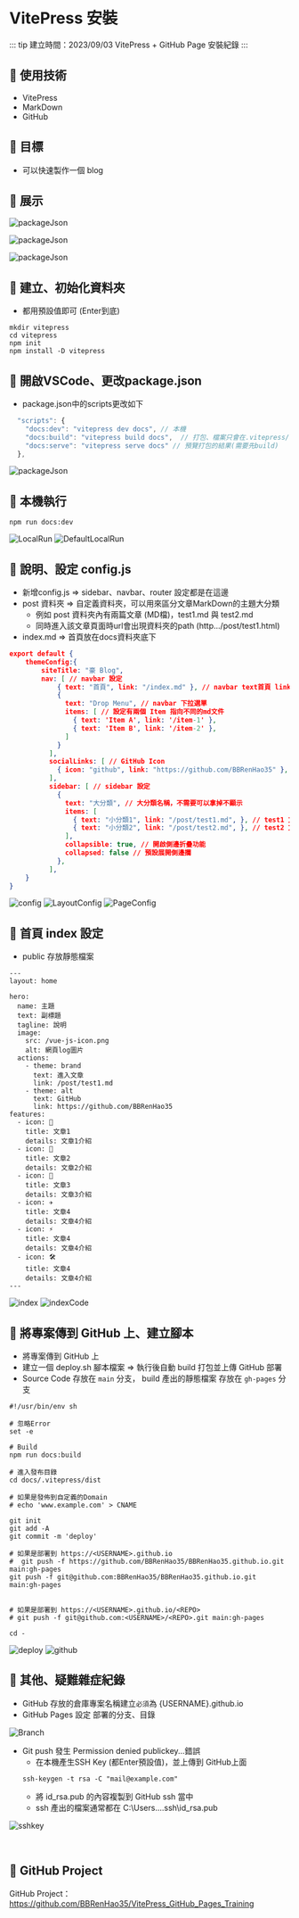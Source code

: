 # VitePress 安裝

::: tip 建立時間：2023/09/03
VitePress + GitHub Page 安裝紀錄
:::

## :pushpin: 使用技術
- VitePress
- MarkDown
- GitHub

## :clap: 目標
- 可以快速製作一個 blog 

## :herb: 展示

![packageJson](/public/vitepress/ShowGif.gif)
<br>

![packageJson](/public/vitepress/ShowIndex.jpg)
<br>

![packageJson](/public/vitepress/ShowTest1.jpg)



## :pushpin: 建立、初始化資料夾
- 都用預設值即可 (Enter到底)
``` shell
mkdir vitepress
cd vitepress
npm init
npm install -D vitepress
```

## :pushpin: 開啟VSCode、更改package.json
- package.json中的scripts更改如下
``` js
  "scripts": {
    "docs:dev": "vitepress dev docs", // 本機
    "docs:build": "vitepress build docs",  // 打包、檔案只會在.vitepress/dist
    "docs:serve": "vitepress serve docs" // 預覽打包的結果(需要先build)
  },

```
![packageJson](/public/vitepress/packageJson.jpg)


## :pushpin: 本機執行
``` shell
npm run docs:dev
```
![LocalRun](/public/vitepress/LocalRun.jpg)
![DefaultLocalRun](/public/vitepress/DefaultLocalRun.jpg)

## :pushpin: 說明、設定 config.js
- 新增config.js => sidebar、navbar、router 設定都是在這邊
- post 資料夾 => 自定義資料夾，可以用來區分文章MarkDown的主題大分類
    - 例如 post 資料夾內有兩篇文章 (MD檔)，test1.md 與 test2.md
    - 同時進入該文章頁面時url會出現資料夾的path (http.../post/test1.html)
- index.md => 首頁放在docs資料夾底下
``` json
export default {
    themeConfig:{
        siteTitle: "豪 Blog", 
        nav: [ // navbar 設定
            { text: "首頁", link: "/index.md" }, // navbar text首頁 link到index.md文件
            {
              text: "Drop Menu", // navbar 下拉選單
              items: [ // 設定有兩個 Item 指向不同的md文件
                { text: 'Item A', link: '/item-1' },
                { text: 'Item B', link: '/item-2' },
              ]
            }
          ],
          socialLinks: [ // GitHub Icon
            { icon: "github", link: "https://github.com/BBRenHao35" },
          ],
          sidebar: [ // sidebar 設定
            {
              text: "大分類", // 大分類名稱，不需要可以拿掉不顯示
              items: [
                { text: "小分類1", link: "/post/test1.md", }, // test1 文章
                { text: "小分類2", link: "/post/test2.md", }, // test2 文章
              ],
              collapsible: true, // 開啟側邊折疊功能
              collapsed: false // 預設展開側邊攔
            },
          ],
    }
}
```
![config](/public/vitepress/config.jpg)
![LayoutConfig](/public/vitepress/LayoutConfig.jpg)
![PageConfig](/public/vitepress/PageConfig.jpg)

## :pushpin: 首頁 index 設定

- public 存放靜態檔案

```
---
layout: home

hero:
  name: 主題
  text: 副標題
  tagline: 說明
  image:
    src: /vue-js-icon.png
    alt: 網頁log圖片
  actions:
    - theme: brand
      text: 進入文章
      link: /post/test1.md
    - theme: alt
      text: GitHub
      link: https://github.com/BBRenHao35
features:
  - icon: 🔨
    title: 文章1
    details: 文章1介紹
  - icon: 🖖
    title: 文章2
    details: 文章2介紹
  - icon: 🧩
    title: 文章3
    details: 文章3介紹
  - icon: ✈️
    title: 文章4
    details: 文章4介紹
  - icon: ⚡️
    title: 文章4
    details: 文章4介紹
  - icon: 🛠️
    title: 文章4
    details: 文章4介紹        
---

```
![index](/public/vitepress/index.jpg)
![indexCode](/public/vitepress/indexCode.jpg)

## :pushpin: 將專案傳到 GitHub 上、建立腳本
- 將專案傳到 GitHub 上
- 建立一個 deploy.sh 腳本檔案 => 執行後自動 build 打包並上傳 GitHub 部署
- Source Code 存放在 `main` 分支， build 產出的靜態檔案 存放在 `gh-pages` 分支

``` shell
#!/usr/bin/env sh

# 忽略Error
set -e

# Build
npm run docs:build

# 進入發布目錄
cd docs/.vitepress/dist

# 如果是發佈到自定義的Domain
# echo 'www.example.com' > CNAME

git init
git add -A
git commit -m 'deploy'

# 如果是部署到 https://<USERNAME>.github.io
#  git push -f https://github.com/BBRenHao35/BBRenHao35.github.io.git main:gh-pages
git push -f git@github.com:BBRenHao35/BBRenHao35.github.io.git main:gh-pages


# 如果是部署到 https://<USERNAME>.github.io/<REPO>
# git push -f git@github.com:<USERNAME>/<REPO>.git main:gh-pages

cd -
```

![deploy](/public/vitepress/deploy.jpg)
![github](/public/vitepress/github.jpg)

## :pushpin: 其他、疑難雜症紀錄
- GitHub 存放的倉庫專案名稱建立`必須`為 {USERNAME}.github.io
- GitHub Pages 設定 部署的分支、目錄

![Branch](/public/vitepress/Branch.jpg)


- Git push 發生 Permission denied publickey...錯誤
    - 在本機產生SSH Key (都Enter預設值)，並上傳到 GitHub上面
    ```
    ssh-keygen -t rsa -C "mail@example.com"
    ```
    - 將 id_rsa.pub 的內容複製到 GitHub ssh 當中
    - ssh 產出的檔案通常都在 C:\Users\...\.ssh\id_rsa.pub

![sshkey](/public/vitepress/sshkey.jpg)

<br>

## :pushpin: GitHub Project

GitHub Project：https://github.com/BBRenHao35/VitePress_GitHub_Pages_Training
